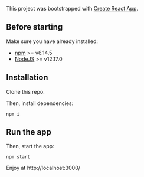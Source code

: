 This project was bootstrapped with [Create React App](https://github.com/facebook/create-react-app).

## Before starting

Make sure you have already installed:

- [npm](https://www.npmjs.com/) >= v6.14.5
- [NodeJS](https://nodejs.org/) >= v12.17.0

## Installation

Clone this repo.

Then, install dependencies:

```
npm i
```

## Run the app

Then, start the app:

```
npm start
```

Enjoy at http://localhost:3000/